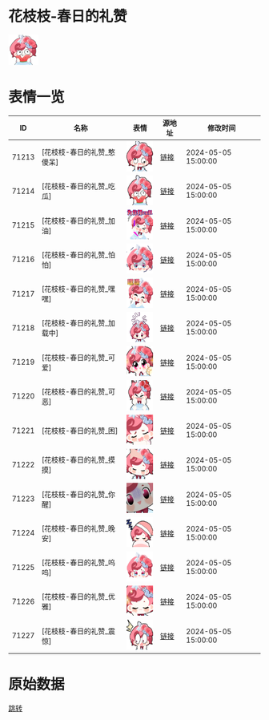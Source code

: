 # 花枝枝-春日的礼赞

<img src="./cover.png" height="60" alt="cover" />

# 表情一览

|ID|名称|表情|源地址|修改时间|
|----|----|----|----|----|
|71213|[花枝枝-春日的礼赞_憨傻呆]|<img src="./pic/071213_%5B花枝枝-春日的礼赞_憨傻呆%5D.png" height="60" alt="憨傻呆"/>|[链接](https://i0.hdslb.com/bfs/garb/7f613b050a576c488ae2d49423a21873d768e44e.png)|2024-05-05 15:00:00|
|71214|[花枝枝-春日的礼赞_吃瓜]|<img src="./pic/071214_%5B花枝枝-春日的礼赞_吃瓜%5D.png" height="60" alt="吃瓜"/>|[链接](https://i0.hdslb.com/bfs/garb/d7293970961bf7f853c5a3746ad6cd12670068f9.png)|2024-05-05 15:00:00|
|71215|[花枝枝-春日的礼赞_加油]|<img src="./pic/071215_%5B花枝枝-春日的礼赞_加油%5D.png" height="60" alt="加油"/>|[链接](https://i0.hdslb.com/bfs/garb/1ecde1554d55587892a39d6b8eb2557444db313c.png)|2024-05-05 15:00:00|
|71216|[花枝枝-春日的礼赞_怕怕]|<img src="./pic/071216_%5B花枝枝-春日的礼赞_怕怕%5D.png" height="60" alt="怕怕"/>|[链接](https://i0.hdslb.com/bfs/garb/a182d41193ef725ccab4251e28d360a63fe2f7d8.png)|2024-05-05 15:00:00|
|71217|[花枝枝-春日的礼赞_嘿嘿]|<img src="./pic/071217_%5B花枝枝-春日的礼赞_嘿嘿%5D.png" height="60" alt="嘿嘿"/>|[链接](https://i0.hdslb.com/bfs/garb/c9ae3d2ece7c92a19f02c078cd0e430ae93fdca5.png)|2024-05-05 15:00:00|
|71218|[花枝枝-春日的礼赞_加载中]|<img src="./pic/071218_%5B花枝枝-春日的礼赞_加载中%5D.png" height="60" alt="加载中"/>|[链接](https://i0.hdslb.com/bfs/garb/e06ae9b4e8a7fbdd523a2ef1b125a361ed21b774.png)|2024-05-05 15:00:00|
|71219|[花枝枝-春日的礼赞_可爱]|<img src="./pic/071219_%5B花枝枝-春日的礼赞_可爱%5D.png" height="60" alt="可爱"/>|[链接](https://i0.hdslb.com/bfs/garb/f370f668ccccc5c0a10e4e46651a69eb81d2dff1.png)|2024-05-05 15:00:00|
|71220|[花枝枝-春日的礼赞_可恶]|<img src="./pic/071220_%5B花枝枝-春日的礼赞_可恶%5D.png" height="60" alt="可恶"/>|[链接](https://i0.hdslb.com/bfs/garb/b6691e95731f7e9a7968f2e61308badbbc2544d9.png)|2024-05-05 15:00:00|
|71221|[花枝枝-春日的礼赞_困]|<img src="./pic/071221_%5B花枝枝-春日的礼赞_困%5D.png" height="60" alt="困"/>|[链接](https://i0.hdslb.com/bfs/garb/2f653d6d617180b42a8a6252a2f275530b2c0477.png)|2024-05-05 15:00:00|
|71222|[花枝枝-春日的礼赞_摸摸]|<img src="./pic/071222_%5B花枝枝-春日的礼赞_摸摸%5D.png" height="60" alt="摸摸"/>|[链接](https://i0.hdslb.com/bfs/garb/c28f31faef1ec5da2abdc625f2e91c8c23c49b96.png)|2024-05-05 15:00:00|
|71223|[花枝枝-春日的礼赞_你醒]|<img src="./pic/071223_%5B花枝枝-春日的礼赞_你醒%5D.png" height="60" alt="你醒"/>|[链接](https://i0.hdslb.com/bfs/garb/1a4b80f3827be379bf75d80dfbf86f807421c43f.png)|2024-05-05 15:00:00|
|71224|[花枝枝-春日的礼赞_晚安]|<img src="./pic/071224_%5B花枝枝-春日的礼赞_晚安%5D.png" height="60" alt="晚安"/>|[链接](https://i0.hdslb.com/bfs/garb/6c083109b0c845b9e9f0ee0bc66e7e017a39afc3.png)|2024-05-05 15:00:00|
|71225|[花枝枝-春日的礼赞_呜呜]|<img src="./pic/071225_%5B花枝枝-春日的礼赞_呜呜%5D.png" height="60" alt="呜呜"/>|[链接](https://i0.hdslb.com/bfs/garb/590b7a8341ffe894d77ab3dad5b601cdd7e8a7e7.png)|2024-05-05 15:00:00|
|71226|[花枝枝-春日的礼赞_优雅]|<img src="./pic/071226_%5B花枝枝-春日的礼赞_优雅%5D.png" height="60" alt="优雅"/>|[链接](https://i0.hdslb.com/bfs/garb/340db74f40c72db87d03d60b243a21bbf6734c4b.png)|2024-05-05 15:00:00|
|71227|[花枝枝-春日的礼赞_震惊]|<img src="./pic/071227_%5B花枝枝-春日的礼赞_震惊%5D.png" height="60" alt="震惊"/>|[链接](https://i0.hdslb.com/bfs/garb/4fdb1593949220d960279982d11bc981e1960e94.png)|2024-05-05 15:00:00|

# 原始数据

[跳转](./raw.json)

